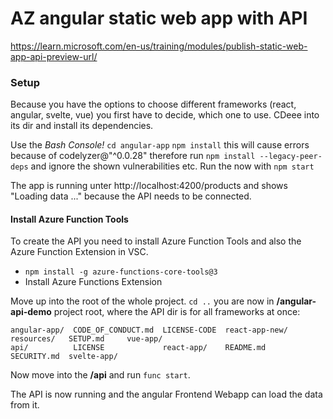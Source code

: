# AZ angular static web app with API
https://learn.microsoft.com/en-us/training/modules/publish-static-web-app-api-preview-url/


### Setup
Because you have the options to choose different frameworks (react, angular, svelte, vue) you first have to decide, which one to use. CDeee into its dir and install its dependencies.

Use the *Bash Console!*
`cd angular-app`
`npm install` this will cause errors because of codelyzer@"^0.0.28" therefore run `npm install --legacy-peer-deps` and ignore the shown vulnerabilities etc.
Run the now with `npm start`

The app is running unter http://localhost:4200/products and shows "Loading data ..." because the API needs to be connected.


#### Install Azure Function Tools
To create the API you need to install Azure Function Tools and also the Azure Function Extension in VSC.

- `npm install -g azure-functions-core-tools@3`
- Install Azure Functions Extension
  
Move up into the root of the whole project.
`cd ..` you are now in **/angular-api-demo** project root, where the API dir is for all frameworks at once:
```
angular-app/  CODE_OF_CONDUCT.md  LICENSE-CODE  react-app-new/  resources/   SETUP.md     vue-app/
api/          LICENSE             react-app/    README.md       SECURITY.md  svelte-app/
```
Now move into the **/api** and run `func start`.

The API is now running and the angular Frontend Webapp can load the data from it. 
